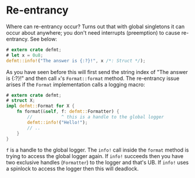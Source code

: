 # Re-entrancy

Where can re-entrancy occur?
Turns out that with global singletons it can occur about anywhere; you don't need interrupts (preemption) to cause re-entrancy.
See below:

``` rust
# extern crate defmt;
# let x = 0u8;
defmt::info!("The answer is {:?}!", x /*: Struct */);
```

As you have seen before this will first send the string index of "The answer is {:?}!" and then call `x`'s `Format::format` method.
The re-entrancy issue arises if the `Format` implementation calls a logging macro:

``` rust
# extern crate defmt;
# struct X;
impl defmt::Format for X {
    fn format(&self, f: defmt::Formatter) {
        //           ^ this is a handle to the global logger
        defmt::info!("Hello!");
        // ..
    }
}
```

`f` is a handle to the global logger.
The `info!` call inside the `format` method is trying to access the global logger again.
If `info!` succeeds then you have two exclusive handles (`Formatter`) to the logger and that's UB.
If `info!` uses a spinlock to access the logger then this will deadlock.
